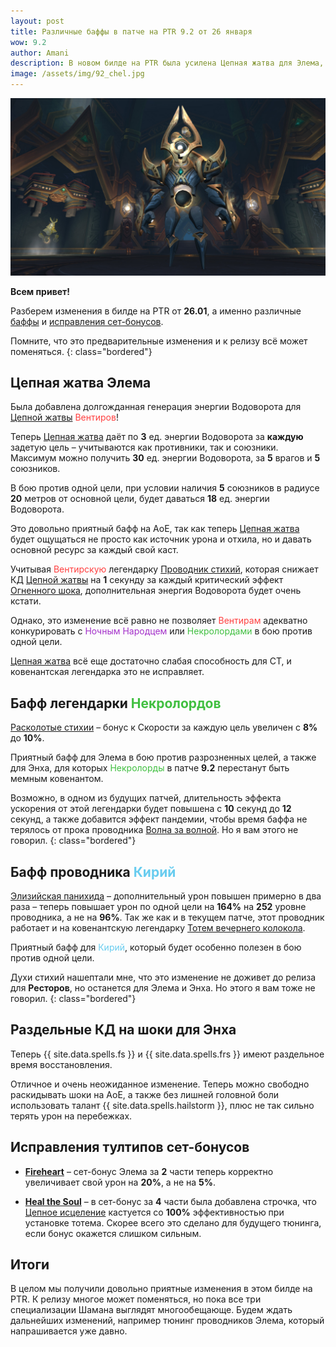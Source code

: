 ```yaml
---    
layout: post
title: Различные баффы в патче на PTR 9.2 от 26 января
wow: 9.2
author: Amani
description: В новом билде на PTR была усилена Цепная жатва для Элема, Кирийский проводник и легендарка Некролордов. А у Энхов теперь раздельные КД на Огненный и Ледяной шоки!
image: /assets/img/92_chel.jpg
---
```


<p align="center">
<img src="/assets/img/92_chel.jpg" > 
</p>

**Всем привет!**

Разберем изменения в билде на PTR от **26.01**, а именно различные [баффы](https://ptr.wowhead.com/news/patch-9-2-ptr-build-42069-class-and-spell-changes-kyrian-and-venthyr-shaman-325735) и [исправления сет-бонусов](https://ptr.wowhead.com/news/patch-9-2-ptr-build-42069-tier-set-changes-fire-mage-holy-priest-325736).

Помните, что это предварительные изменения и к релизу всё может поменяться.
{: class="bordered"}

<!--more-->

## Цепная жатва Элема

Была добавлена долгожданная генерация энергии Водоворота для [Цепной жатвы](https://ru.wowhead.com/spell=320674) <span style="color:#ff4040;font-size:1em;">Вентиров</span>!

Теперь [Цепная жатва](https://ru.wowhead.com/spell=320674) даёт по **3** ед. энергии Водоворота за **каждую** задетую цель – учитываются как противники, так и союзники. Максимум можно получить **30** ед. энергии Водоворота, за **5** врагов и **5** союзников.

В бою против одной цели, при условии наличия **5** союзников в радиусе **20** метров от основной цели, будет даваться **18** ед. энергии Водоворота.

Это довольно приятный бафф на АоЕ, так как теперь [Цепная жатва](https://ru.wowhead.com/spell=320674) будет ощущаться не просто как источник урона и отхила, но и давать основной ресурс за каждый свой каст.

Учитывая <span style="color:#ff4040;font-size:1em;">Вентирскую</span> легендарку [Проводник стихий](https://ptr.wowhead.com/spell=356250), которая снижает КД [Цепной жатвы](https://ru.wowhead.com/spell=320674) на **1** секунду за каждый критический эффект [Огненного шока](https://ru.wowhead.com/spell=188389), дополнительная энергия Водоворота будет очень кстати.

Однако, это изменение всё равно не позволяет <span style="color:#ff4040;font-size:1em;">Вентирам</span> адекватно конкурировать с <span style="color:#a330c9;font-size:1em;">Ночным Народцем</span> или <span style="color:#40bf40;font-size:1em;">Некролордами</span> в бою против одной цели.

[Цепная жатва](https://ru.wowhead.com/spell=320674) всё еще достаточно слабая способность для СТ, и ковенантская легендарка это не исправляет.

## Бафф легендарки <span style="color:#40bf40;font-size:1em;">Некролордов</span>

[Расколотые стихии](https://ptr.wowhead.com/spell=354647) – бонус к Скорости за каждую цель увеличен с **8%** до **10%**.

Приятный бафф для Элема в бою против разрозненных целей, а также для Энха, для которых <span style="color:#40bf40;font-size:1em;">Некролорды</span> в патче **9.2** перестанут быть мемным ковенантом.

Возможно, в одном из будущих патчей, длительность эффекта ускорения от этой легендарки будет повышена с **10** секунд до **12** секунд, а также добавится эффект пандемии, чтобы время баффа не терялось от прока проводника [Волна за волной](https://ru.wowhead.com/spell=339186?ilvl=252). Но я вам этого не говорил.
{: class="bordered"}

## Бафф проводника <span style="color:#68ccef;font-size:1em;">Кирий</span>

[Элизийская панихида](https://ru.wowhead.com/spell=339182?ilvl=252) – дополнительный урон повышен примерно в два раза – теперь повышает урон по одной цели на **164%** на **252** уровне проводника, а не на **96%**. Так же как и в текущем патче, этот проводник работает и на ковенантскую легендарку [Тотем вечернего колокола](https://ru.wowhead.com/spell=324386).

Приятный бафф для <span style="color:#68ccef;font-size:1em;">Кирий</span>, который будет особенно полезен в бою против одной цели. 

Духи стихий нашептали мне, что это изменение не доживет до релиза для **Ресторов**, но останется для Элема и Энха. Но этого я вам тоже не говорил.
{: class="bordered"}

## Раздельные КД на шоки для Энха

Теперь {{ site.data.spells.fs }} и {{ site.data.spells.frs }} имеют раздельное время восстановления.

Отличное и очень неожиданное изменение. Теперь можно свободно раскидывать шоки на АоЕ, а также без лишней головной боли использовать талант {{ site.data.spells.hailstorm }}, плюс не так сильно терять урон на перебежках.

## Исправления тултипов сет-бонусов

* [**Fireheart**](https://ptr.wowhead.com/spell=364472) – сет-бонус Элема за **2** части теперь корректно увеличивает свой урон на **20%**, а не на **5%**.

* [**Heal the Soul**](https://ptr.wowhead.com/spell=363672) – в сет-бонус за **4** части была добавлена строчка, что [Цепное исцеление](https://ru.wowhead.com/spell=1064) кастуется со **100%** эффективностью при установке тотема. Скорее всего это сделано для будущего тюнинга, если бонус окажется слишком сильным.

## Итоги

В целом мы получили довольно приятные изменения в этом билде на PTR. К релизу многое может поменяться, но пока все три специализации Шамана выглядят многообещающе. Будем ждать дальнейших изменений, например тюнинг проводников Элема, который напрашивается уже давно.
